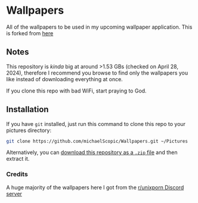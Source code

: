 # Wallpapers

All of the wallpapers to be used in my upcoming wallpaper application. This is forked from [here](https://github.com/michaelScopic/Wallpapers)

## Notes

This repository is _kinda_ big at around >1.53 GBs (checked on April 28, 2024), therefore I recommend you browse to find only the wallpapers you like instead of downloading everything at once.

If you clone this repo with bad WiFi, start praying to God.

## Installation

If you have `git` installed, just run this command to clone this repo to your pictures directory:
```sh
git clone https://github.com/michaelScopic/Wallpapers.git ~/Pictures
```

Alternatively, you can [download this repository as a `.zip` file](https://github.com/michaelScopic/Wallpapers/archive/refs/heads/main.zip) and then extract it.

### Credits

A huge majority of the wallpapers here I got from the [r/unixporn Discord server](https://discord.gg/unixporn)
